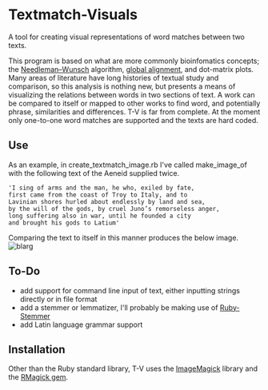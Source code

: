 Textmatch-Visuals
=================

A tool for creating visual representations of word matches between two texts.

This program is based on what are more commonly bioinfomatics concepts; the [Needleman–Wunsch](http://en.wikipedia.org/wiki/Needleman%E2%80%93Wunsch_algorithm) algorithm, 
[global alignment](http://en.wikipedia.org/wiki/Sequence_alignment#Global_and_local_alignments), and dot-matrix plots.  Many areas of literature have long histories of textual study 
and comparison, so this analysis is nothing new, but presents a means of visualizing the relations between words in 
two sections of text.  A work can be compared to itself or mapped to other works to find word, and potentially phrase, 
similarities and differences.  T-V is far from complete.  At the moment only one-to-one word matches are supported and 
the texts are hard coded.

Use
---
As an example, in create_textmatch_image.rb I've called make_image_of with the following text of the Aeneid supplied twice.   

    'I sing of arms and the man, he who, exiled by fate,  
    first came from the coast of Troy to Italy, and to  
    Lavinian shores hurled about endlessly by land and sea,  
    by the will of the gods, by cruel Juno’s remorseless anger,  
    long suffering also in war, until he founded a city  
    and brought his gods to Latium'

Comparing the text to itself in this manner produces the below image.
![blarg](http://i.imgur.com/dgsqS.png)


To-Do
-----
*  add support for command line input of text, either inputting strings directly or in file format  
*  add a stemmer or lemmatizer, I'll probably be making use of [Ruby-Stemmer](https://github.com/aurelian/ruby-stemmer)  
*  add Latin language grammar support

Installation
------------
Other than the Ruby standard library, T-V uses the [ImageMagick](http://www.imagemagick.org/script/index.php) library 
and the [RMagick gem](http://rmagick.rubyforge.org/). 
